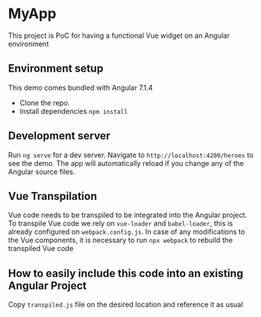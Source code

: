# MyApp
This project is PoC for having a functional Vue widget on an Angular environment
## Environment setup
This demo comes bundled with Angular 7.1.4
* Clone the repo.
* Install dependencies `npm install`
## Development server
Run `ng serve` for a dev server. Navigate to `http://localhost:4200/heroes` to see the demo.
The app will automatically reload if you change any of the Angular source files.
##  Vue Transpilation
Vue code needs to be transpiled to be integrated into the Angular project.
To transpile Vue code we rely on `vue-loader` and `babel-loader`, this is already configured on `webpack.config.js`.
In case of any modifications to the Vue components, it is necessary to run `npx webpack` to rebuild the transpiled Vue code
## How to easily include this code into an existing Angular Project
Copy `transpiled.js` file on the desired location and reference it as usual